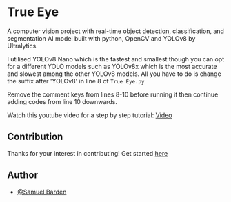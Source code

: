 # True Eye

A computer vision project with real-time object detection, classification, and segmentation AI model built with python, OpenCV and YOLOv8 by Ultralytics.

I utilised YOLOv8 Nano which is the fastest and smallest though you can opt for a different YOLO models such as YOLOv8x which is the most accurate and slowest among the other YOLOv8 models. 
All you have to do is change the suffix after 'YOLOv8' in line 8 of `True Eye.py`

Remove the comment keys from lines 8-10 before running it then continue adding codes from line 10 downwards.

Watch this youtube video for a step by step tutorial: 
[Video](https://www.youtube.com/@cloudingwithBarden)

## Contribution

Thanks for your interest in contributing! 
Get started [here](https://github.com/Barden0/True-Eye-System/blob/main/Contributing.md)


## Author

- [@Samuel Barden](https://www.samuelbarden.com)


